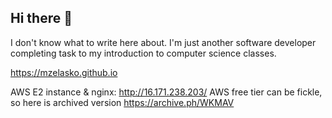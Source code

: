 ## Hi there 👋

I don't know what to write here about. I'm just another software developer completing task to my introduction to computer science classes.

https://mzelasko.github.io

AWS E2 instance & nginx: http://16.171.238.203/
AWS free tier can be fickle, so here is archived version https://archive.ph/WKMAV
